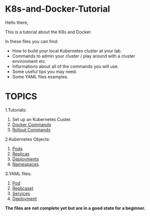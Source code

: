 # K8s-and-Docker-Tutorial

Hello there,

This is a tutorial about the K8s and Docker.

In these files you can find:

- How to build your local Kubernetes cluster at your lab.
- Commands to admin your cluster / play around with a cluster environment etc.
- Informations about all of the commands you will use.
- Some useful tips you may need.
- Some YAML files examples.

# TOPICS 
1.Tutorials: 
  1) Set up an Kubernetes Custer.
  2) [Docker Commands](https://github.com/sifisKoen/K8s-and-Docker-Tutorials/blob/master/DockerCommands.md)
  3) [Rollout Commands](https://github.com/sifisKoen/K8s-and-Docker-Tutorials/blob/master/RolloutCommands.md)
  
2.Kubernetes Objects:
  1) [Pods](https://github.com/sifisKoen/K8s-and-Docker-Tutorials/blob/master/Kubernetes%20Objects/Pods.md)
  2) [Replicas](https://github.com/sifisKoen/K8s-and-Docker-Tutorials/blob/master/Kubernetes%20Objects/ReplicaSet.md)
  3) [Deployments](https://github.com/sifisKoen/K8s-and-Docker-Tutorials/blob/master/Kubernetes%20Objects/Deployments.md)
  4) [Namespaces](https://github.com/sifisKoen/K8s-and-Docker-Tutorials/blob/master/Kubernetes%20Objects/Namespaces.md)
  

3.YAML files:
  1) [Pod](https://github.com/sifisKoen/K8s-and-Docker-Tutorials/blob/master/YAML%20Files/pod-definition.yml)
  2) [Replicaset](https://github.com/sifisKoen/K8s-and-Docker-Tutorials/blob/master/YAML%20Files/replicaset-definition.yml)
  3) [Services](https://github.com/sifisKoen/K8s-and-Docker-Tutorials/blob/master/YAML%20Files/service-definition.yml)
  4) [Deployment](https://github.com/sifisKoen/K8s-and-Docker-Tutorials/blob/master/YAML%20Files/deployment-definition.yml)
    
  
**The files are not complete yet but are in a good state for a beginner.**
